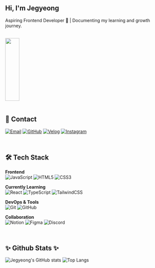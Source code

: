 <!-- Intro -->
<div align="left">
  
## Hi, I'm Jegyeong
Aspiring Frontend Developer 🌱 | Documenting my learning and growth journey.  

</div>

<br/>

<!-- 깃허브 펫 -->
<div align="left">
  <img
    src="https://render.gitanimals.org/lines/Seojegyeong?pet-id=727129387811252465"
    width="30%"
    height="200"
  />
</div>

<br/>

<!-- Contact -->
<div align="left">

## 💌 Contact  
[![Email](https://img.shields.io/badge/Email-seojk0315%40naver.com-green?logo=gmail&logoColor=white)](mailto:seojk0315@naver.com)
[![GitHub](https://img.shields.io/badge/GitHub-Seojegyeong-181717?logo=github&logoColor=white)](https://github.com/Seojegyeong)
[![Velog](https://img.shields.io/badge/Velog-jamie0315.log-20C997?logo=velog&logoColor=white)](https://velog.io/@jamie0315/posts)
[![Instagram](https://img.shields.io/badge/Instagram-jegyeong___-E4405F?logo=instagram&logoColor=white)](https://instagram.com/jegyeong___)  

</div>

<br/>

<!-- Tech Stack -->
<div align="left">

## 🛠 Tech Stack  

**Frontend**  
![JavaScript](https://img.shields.io/badge/JavaScript-F7DF1E?logo=javascript&logoColor=black) 
![HTML5](https://img.shields.io/badge/HTML5-E34F26?logo=html5&logoColor=white) 
![CSS3](https://img.shields.io/badge/CSS3-1572B6?logo=css3&logoColor=white) 

**Currently Learning**  
![React](https://img.shields.io/badge/React-20232A?logo=react&logoColor=61DAFB) 
![TypeScript](https://img.shields.io/badge/TypeScript-3178C6?logo=typescript&logoColor=white) 
![TailwindCSS](https://img.shields.io/badge/Tailwind_CSS-38B2AC?logo=tailwind-css&logoColor=white)  

**DevOps & Tools**  
![Git](https://img.shields.io/badge/Git-F05032?logo=git&logoColor=white) 
![GitHub](https://img.shields.io/badge/GitHub-181717?logo=github&logoColor=white) 

**Collaboration**  
![Notion](https://img.shields.io/badge/Notion-000000?logo=notion&logoColor=white) 
![Figma](https://img.shields.io/badge/Figma-F24E1E?logo=figma&logoColor=white) 
![Discord](https://img.shields.io/badge/Discord-5865F2?logo=discord&logoColor=white)  

</div>

<br/>

<!-- GitHub Stats -->
## ✨ Github Stats ✨
![Jegyeong's GitHub stats](https://github-readme-stats.vercel.app/api?username=Seojegyeong&show_icons=true&theme=transparent)
![Top Langs](https://github-readme-stats.vercel.app/api/top-langs/?username=Seojegyeong&layout=compact)
<br/>
